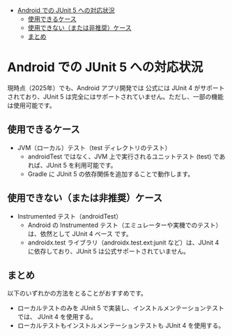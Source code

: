 - [Android での JUnit 5 への対応状況](#android-での-junit-5-への対応状況)
  - [使用できるケース](#使用できるケース)
  - [使用できない（または非推奨）ケース](#使用できないまたは非推奨ケース)
  - [まとめ](#まとめ)


# Android での JUnit 5 への対応状況

現時点（2025年）でも、Android アプリ開発では 公式には JUnit 4 がサポートされており、JUnit 5 は完全にはサポートされていません。ただし、一部の機能は使用可能です。

## 使用できるケース

- JVM（ローカル）テスト（test ディレクトリのテスト）
  - androidTest ではなく、JVM 上で実行されるユニットテスト (test) であれば、JUnit 5 を利用可能です。
  - Gradle に JUnit 5 の依存関係を追加することで動作します。


## 使用できない（または非推奨）ケース

- Instrumented テスト（androidTest）
  - Android の Instrumented テスト（エミュレーターや実機でのテスト）は、依然として JUnit 4 ベース です。
  - androidx.test ライブラリ（androidx.test.ext:junit など）は、JUnit 4 に依存しており、JUnit 5 は公式サポートされていません。


## まとめ

以下のいずれかの方法をとることがおすすめです。

- ローカルテストのみを JUnit 5 で実装し、インストルメンテーションテストでは、 JUnit 4 を使用する。
- ローカルテストもインストルメンテーションテストも JUnit 4 を使用する。


